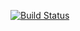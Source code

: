 [![Build Status](https://travis-ci.org/shandura2/SEM.svg?branch=master)](https://travis-ci.org/shandura2/SEM)